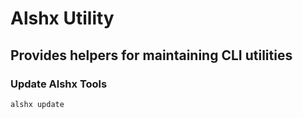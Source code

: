 # Alshx Utility
## Provides helpers for maintaining CLI utilities

### Update Alshx Tools

```bash
alshx update
```
